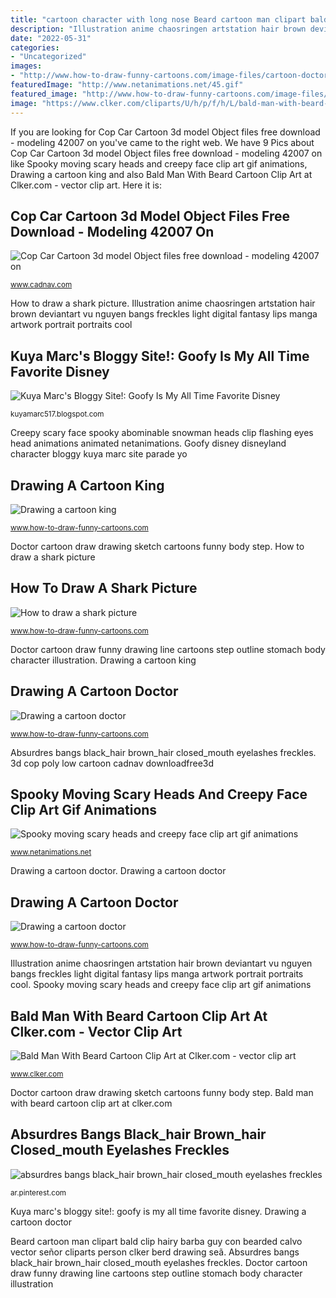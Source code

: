 ```yaml
---
title: "cartoon character with long nose Beard cartoon man clipart bald clip hairy barba guy con bearded calvo vector señor cliparts person clker berd drawing seã"
description: "Illustration anime chaosringen artstation hair brown deviantart vu nguyen bangs freckles light digital fantasy lips manga artwork portrait portraits cool"
date: "2022-05-31"
categories:
- "Uncategorized"
images:
- "http://www.how-to-draw-funny-cartoons.com/image-files/cartoon-doctor-6.gif"
featuredImage: "http://www.netanimations.net/45.gif"
featured_image: "http://www.how-to-draw-funny-cartoons.com/image-files/cartoon-doctor-4.gif"
image: "https://www.clker.com/cliparts/U/h/p/f/h/L/bald-man-with-beard-cartoon-hi.png"
---
```


If you are looking for Cop Car Cartoon 3d model Object files free download - modeling 42007 on you've came to the right web. We have 9 Pics about Cop Car Cartoon 3d model Object files free download - modeling 42007 on like Spooky moving scary heads and creepy face clip art gif animations, Drawing a cartoon king and also Bald Man With Beard Cartoon Clip Art at Clker.com - vector clip art. Here it is:

## Cop Car Cartoon 3d Model Object Files Free Download - Modeling 42007 On

![Cop Car Cartoon 3d model Object files free download - modeling 42007 on](http://img.cadnav.com/allimg/170906/cadnav-1FZ61TJ5.jpg "Drawing a cartoon king")

<small>www.cadnav.com</small>

How to draw a shark picture. Illustration anime chaosringen artstation hair brown deviantart vu nguyen bangs freckles light digital fantasy lips manga artwork portrait portraits cool

## Kuya Marc&#039;s Bloggy Site!: Goofy Is My All Time Favorite Disney

![Kuya Marc&#039;s Bloggy Site!: Goofy Is My All Time Favorite Disney](https://4.bp.blogspot.com/-eKmXIdc2y1c/U5UF9MX9QJI/AAAAAAAAAKY/wW62HKwXRvA/s1600/goofy+the+coolest+disney+character+yo!.jpg "Drawing a cartoon doctor")

<small>kuyamarc517.blogspot.com</small>

Creepy scary face spooky abominable snowman heads clip flashing eyes head animations animated netanimations. Goofy disney disneyland character bloggy kuya marc site parade yo

## Drawing A Cartoon King

![Drawing a cartoon king](http://www.how-to-draw-funny-cartoons.com/images/xcartoon-king-9.gif.pagespeed.ic.iGSRCV_tRX.png "Creepy scary face spooky abominable snowman heads clip flashing eyes head animations animated netanimations")

<small>www.how-to-draw-funny-cartoons.com</small>

Doctor cartoon draw drawing sketch cartoons funny body step. How to draw a shark picture

## How To Draw A Shark Picture

![How to draw a shark picture](http://www.how-to-draw-funny-cartoons.com/images/shark-picture-007.png "Absurdres bangs black_hair brown_hair closed_mouth eyelashes freckles")

<small>www.how-to-draw-funny-cartoons.com</small>

Doctor cartoon draw funny drawing line cartoons step outline stomach body character illustration. Drawing a cartoon king

## Drawing A Cartoon Doctor

![Drawing a cartoon doctor](http://www.how-to-draw-funny-cartoons.com/image-files/cartoon-doctor-6.gif "Drawing a cartoon king")

<small>www.how-to-draw-funny-cartoons.com</small>

Absurdres bangs black_hair brown_hair closed_mouth eyelashes freckles. 3d cop poly low cartoon cadnav downloadfree3d

## Spooky Moving Scary Heads And Creepy Face Clip Art Gif Animations

![Spooky moving scary heads and creepy face clip art gif animations](http://www.netanimations.net/45.gif "Drawing a cartoon king")

<small>www.netanimations.net</small>

Drawing a cartoon doctor. Drawing a cartoon doctor

## Drawing A Cartoon Doctor

![Drawing a cartoon doctor](http://www.how-to-draw-funny-cartoons.com/image-files/cartoon-doctor-4.gif "How to draw a shark picture")

<small>www.how-to-draw-funny-cartoons.com</small>

Illustration anime chaosringen artstation hair brown deviantart vu nguyen bangs freckles light digital fantasy lips manga artwork portrait portraits cool. Spooky moving scary heads and creepy face clip art gif animations

## Bald Man With Beard Cartoon Clip Art At Clker.com - Vector Clip Art

![Bald Man With Beard Cartoon Clip Art at Clker.com - vector clip art](https://www.clker.com/cliparts/U/h/p/f/h/L/bald-man-with-beard-cartoon-hi.png "3d cop poly low cartoon cadnav downloadfree3d")

<small>www.clker.com</small>

Doctor cartoon draw drawing sketch cartoons funny body step. Bald man with beard cartoon clip art at clker.com

## Absurdres Bangs Black_hair Brown_hair Closed_mouth Eyelashes Freckles

![absurdres bangs black_hair brown_hair closed_mouth eyelashes freckles](https://i.pinimg.com/736x/e3/44/06/e34406e389cc7a8aba4b1ad105e0934c--writing-inspiration-character-inspiration.jpg "Illustration anime chaosringen artstation hair brown deviantart vu nguyen bangs freckles light digital fantasy lips manga artwork portrait portraits cool")

<small>ar.pinterest.com</small>

Kuya marc&#039;s bloggy site!: goofy is my all time favorite disney. Drawing a cartoon doctor

Beard cartoon man clipart bald clip hairy barba guy con bearded calvo vector señor cliparts person clker berd drawing seã. Absurdres bangs black_hair brown_hair closed_mouth eyelashes freckles. Doctor cartoon draw funny drawing line cartoons step outline stomach body character illustration

